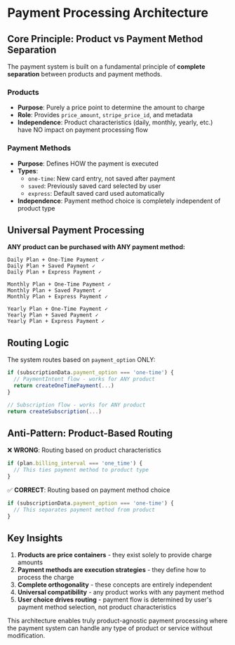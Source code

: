 # Payment Processing Architecture

## Core Principle: Product vs Payment Method Separation

The payment system is built on a fundamental principle of **complete separation** between products and payment methods.

### Products
- **Purpose**: Purely a price point to determine the amount to charge
- **Role**: Provides `price_amount`, `stripe_price_id`, and metadata
- **Independence**: Product characteristics (daily, monthly, yearly, etc.) have NO impact on payment processing flow

### Payment Methods
- **Purpose**: Defines HOW the payment is executed
- **Types**:
  - `one-time`: New card entry, not saved after payment
  - `saved`: Previously saved card selected by user
  - `express`: Default saved card used automatically
- **Independence**: Payment method choice is completely independent of product type

## Universal Payment Processing

**ANY product can be purchased with ANY payment method:**

```
Daily Plan + One-Time Payment ✓
Daily Plan + Saved Payment ✓
Daily Plan + Express Payment ✓

Monthly Plan + One-Time Payment ✓
Monthly Plan + Saved Payment ✓
Monthly Plan + Express Payment ✓

Yearly Plan + One-Time Payment ✓
Yearly Plan + Saved Payment ✓
Yearly Plan + Express Payment ✓
```

## Routing Logic

The system routes based on `payment_option` ONLY:

```typescript
if (subscriptionData.payment_option === 'one-time') {
  // PaymentIntent flow - works for ANY product
  return createOneTimePayment(...)
}

// Subscription flow - works for ANY product
return createSubscription(...)
```

## Anti-Pattern: Product-Based Routing

❌ **WRONG**: Routing based on product characteristics
```typescript
if (plan.billing_interval === 'one_time') {
  // This ties payment method to product type
}
```

✅ **CORRECT**: Routing based on payment method choice
```typescript
if (subscriptionData.payment_option === 'one-time') {
  // This separates payment method from product
}
```

## Key Insights

1. **Products are price containers** - they exist solely to provide charge amounts
2. **Payment methods are execution strategies** - they define how to process the charge
3. **Complete orthogonality** - these concepts are entirely independent
4. **Universal compatibility** - any product works with any payment method
5. **User choice drives routing** - payment flow is determined by user's payment method selection, not product characteristics

This architecture enables truly product-agnostic payment processing where the payment system can handle any type of product or service without modification.
